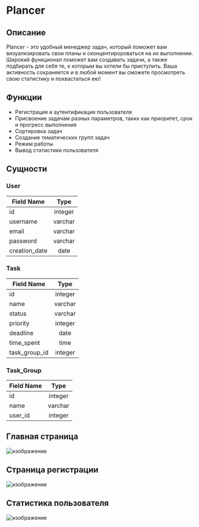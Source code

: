 # Plancer
## Описание
Plancer - это удобный менеджер задач, который поможет вам визуализировать свои планы и сконцентиророваться на их выполнении. Широкий функционал поможет вам создавать задачи, а также подбирать для себя те, к которым вы хотели бы приступить. Ваша активность сохраняется и в любой момент вы сможете просмотреть свою статистику и похвастаться ею!
## Функции
- Регистрация и аутентификация пользователя
- Присвоение задачам разных параметров, таких как приоритет, срок и прогресс выполнения
- Сортировка задач
- Создание тематических групп задач
- Режим работы
- Вывод статистики пользователя
## Сущности
### User
|Field Name | Type  
|-----------|:-----------:|
| id | integer|
|username| varchar|
|email|varchar|
|password|varchar|
|creation_date|date|

### Task 
|Field Name | Type  
|-----------|:-----------:|
| id | integer|
|name| varchar|
|status|varchar|
|priority|integer|
|deadline|date|
|time_spent|time|
|task_group_id|integer|

### Task_Group 
|Field Name | Type  
|-----------|:-----------:|
| id | integer|
|name| varchar|
|user_id|integer|


## Главная страница
![изображение](https://user-images.githubusercontent.com/79224183/229195001-8a6b2d32-64d4-49cf-a980-0e7748f516f8.png)
## Страница регистрации
![изображение](https://user-images.githubusercontent.com/79224183/229195144-696b1f97-14bf-41b8-816d-c7ba5dd3b177.png)
## Статистика пользователя
![изображение](https://user-images.githubusercontent.com/79224183/229195270-499f4b1a-7b87-4967-b401-a71f3fe206a5.png)



